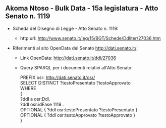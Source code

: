 ## Akoma Ntoso - Bulk Data - 15a legislatura - Atto Senato n. 1119 ##

* Scheda del Disegno di Legge - Atto Senato n. 1119:
	* http url: http://www.senato.it/leg/15/BGT/Schede/Ddliter/27036.htm

* Riferimenti al sito OpenData del Senato http://dati.senato.it/:
	* Link OpenData: http://dati.senato.it/ddl/27036
	* Query SPARQL per i documenti relativi all'Atto Senato:

        PREFIX osr: <http://dati.senato.it/osr/>  
		SELECT DISTINCT ?testoPresentato ?testoApprovato  
		WHERE  
		{  
		    ?ddl a osr:Ddl.  
		    ?ddl osr:idFase 1119 .  
		    OPTIONAL { ?ddl osr:testoPresentato ?testoPresentato }  
		    OPTIONAL { ?ddl osr:testoApprovato ?testoApprovato }  
		}
		